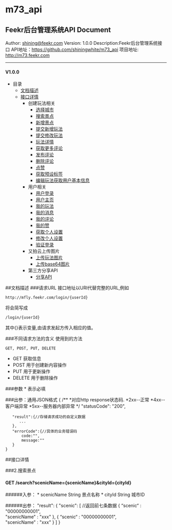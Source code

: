 # m73_api
Feekr后台管理系统API Document
---

Author: shining@feekr.com
Version: 1.0.0
Description:Feekr后台管理系统接口
API地址：https://github.com/shiningwhite/m73_api
项目地址: http://m73.feekr.com

---

#### V1.0.0
+ 目录
    + [文档描述](#description)
    + [接口详情](#detail)
        + 创建玩法相关        
            + [选择城市](#city)
            + [搜索景点](#searchScenic)
            + [新增景点](#addScenic)
            + [提交新增玩法](#addPlay)
            + [提交修改玩法](#editPlay)
            + [玩法详情](#playDetail)
            + [获取更多评论](#moreComment)
            + [发布评论](#reply)
            + [删除评论](#deleteComment)
            + [点赞](#like)            
            + [获取预设标签](#addTag)
            + [编辑玩法获取用户基本信息](#getUsrInfo)
        +  用户相关
            + [用户登录](#login)
            + [用户主页](#people)
            + [我的玩法](#myPlay)
            + [我的消息](#myMsg)
            + [我的评论](#myComment)
            + [我的赞](#myLike)
            + [获取个人设置](#mySetting)
            + [修改个人设置](#submitMySetting)
            + [验证登录](#loginValidation)
        + 又拍云上传图片
            + [上传玩法图片](#uploadPic)
            + [上传base64图片](#uploadImg)
        + 第三方分享API
            + [分享API](#share)
    
<a name="description"></a>
##文档描述
###请求URL
接口地址以URI代替完整的URL,例如

    http://mfly.feekr.com/login/{userId}

将会简写成
    
    /login/{userId}
其中{}表示变量,由请求发起方传入相应的值。

###不同请求方法的含义
使用到的方法

    GET, POST, PUT, DELETE

+ GET    获取信息
+ POST   用于创建新内容操作
+ PUT    用于更新操作
+ DELETE 用于删除操作 

###参数
        * 表示必填
        
###出参：通用JSON格式
    {
        /**
          *对应http response状态码.
          *2xx--正常
          *4xx--客户端异常
          *5xx--服务器内部异常
        */
       "statusCode": "200", 
        
       "result":{//存储请求成功的自定义数据
          ...
       },
       "errorCode":{//具体的业务错误码
           code:"",
           message:""
       } 
    }
    
    
<a name="detail"></a>
##接口详情 

<a name="searchScenic"></a>
###2.搜索景点
#### GET /search?scenicName={scenicName}&cityId={cityId}

######入参：
            * scenicName              String    景点名称
            * cityId                  String    城市ID
            
######出参：
    "result":
        {
            "scenic": [                //返回前七条数据
                {
                    “scenic“ : "00000000001",             
                    "scenicName" : "xxx"
                },
                {
                    “scenic“ : "00000000001",             
                    "scenicName" : "xxx"
                }
            ]
        }
        
          